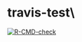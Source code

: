 # travis-test\
[![R-CMD-check](https://github.com/mohdtayyab/travis-test/workflows/R-CMD-check/badge.svg)](https://github.com/mohdtayyab/travis-test/actions)
